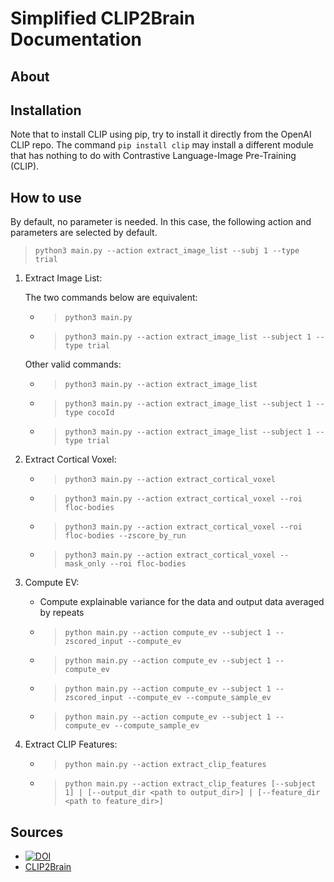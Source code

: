 # Simplified CLIP2Brain Documentation

## About

## Installation

Note that to install CLIP using pip, try to install it directly from the OpenAI CLIP repo.
The command `pip install clip` may install a different module that has nothing to do with Contrastive Language-Image Pre-Training (CLIP).

## How to use

By default, no parameter is needed. In this case, the following action and parameters are selected by default.

> `python3 main.py --action extract_image_list --subj 1 --type trial`

1. Extract Image List:

    The two commands below are equivalent:
    * > `python3 main.py`
    * > `python3 main.py --action extract_image_list --subject 1 --type trial`

    Other valid commands:
    * > `python3 main.py --action extract_image_list`
    * > `python3 main.py --action extract_image_list --subject 1 --type cocoId`
    * > `python3 main.py --action extract_image_list --subject 1 --type trial`

2. Extract Cortical Voxel:

    * > `python3 main.py --action extract_cortical_voxel`
    * > `python3 main.py --action extract_cortical_voxel --roi floc-bodies`
    * > `python3 main.py --action extract_cortical_voxel --roi floc-bodies --zscore_by_run`
    * > `python3 main.py --action extract_cortical_voxel --mask_only --roi floc-bodies`

3. Compute EV:

    * Compute explainable variance for the data and output data averaged by repeats
    * > `python main.py --action compute_ev --subject 1 --zscored_input --compute_ev`
    * > `python main.py --action compute_ev --subject 1 --compute_ev`
    * > `python main.py --action compute_ev --subject 1 --zscored_input --compute_ev --compute_sample_ev`
    * > `python main.py --action compute_ev --subject 1 --compute_ev --compute_sample_ev`

5. Extract CLIP Features:

    * > `python main.py --action extract_clip_features`
    * > `python main.py --action extract_clip_features [--subject 1] | [--output_dir <path to output_dir>] | [--feature_dir <path to feature_dir>]`

## Sources
- [![DOI](https://zenodo.org/badge/663684836.svg)](https://zenodo.org/badge/latestdoi/663684836)
- [CLIP2Brain](https://github.com/ariaaay/clip2brain/tree/main)
